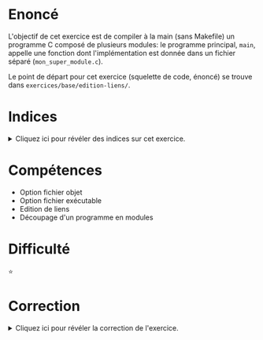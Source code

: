 # Enoncé

L'objectif de cet exercice est de compiler à la main (sans Makefile)
un programme C composé de plusieurs modules: le programme principal,
`main`, appelle une fonction dont l'implémentation est donnée dans un
fichier séparé (`mon_super_module.c`).

Le point de départ pour cet exercice (squelette de code, énoncé) se
trouve dans `exercices/base/edition-liens/`.

# Indices

<details>
<summary>Cliquez ici pour révéler des indices sur cet exercice.</summary>
<br>

* L'option `-c` permet de générer un fichier objet (.o) à partir d'un
  fichier source (.c) ;
* Pour générer un exécutable, l'ensemble des fichiers objets doivent
  être "liés" ensemble.
</details>

# Compétences

* Option fichier objet
* Option fichier exécutable
* Edition de liens
* Découpage d'un programme en modules

# Difficulté

:star:
# Correction

<details>
<summary>Cliquez ici pour révéler la correction de l'exercice.</summary>
#### Corrigé du fichier main.c

```c
#include <stdlib.h>

#include "mon_super_module.h"

/*
   == version complete, compilation separée + édition de liens

   Si on compile main.c seul, par exemple avec la commande:

   gcc -Wall -Wextra -std=c99 main.c

   on obtient une erreur de référence indéfinie vers la fonction
   mon_super_message_de_reussite(). Le code binaire de cette fonction se
   trouve dans mon_super_module.o, qu'on obtient par compilation du
   fichier source mon_super_module.c (notez bien l'option -c):

   gcc -Wall -Wextra -std=c99 -c mon_super_module.c

   On génère de la même façon main.o à partir de main.c:

   gcc -Wall -Wextra -std=c99 -c main.c

   Il ne reste plus qu'à lier les deux fichiers objets pour générer un
   exécutable:

   gcc -Wall -Wextra -std=c99 mon_super_module.o main.o -o maino


   == version plus simple

   Une autre solution (que vous avez peut-être trouvé) est simplement:

   gcc -Wall -Wextra -std=c99 mon_super_module.c main.c -o main

   Ca marche très bien, et c'est facile. Alors pourquoi s'embêter?
   En fait cette solution compile systématiquement TOUS les fichiers fournis.
   Avec cet exemple, aucun pb.
   Essayez maintenant avec le noyau Linux (écrit en C, oui oui): si vous
   modifiez un ";" vous devrez tout recompiler!
   La première solution, bien plus complète, est donc indispensable
   dès que vous ferez un projet un peu complexe que nos petits exercices.

   (Sur le fond, les notions de compilation séparée et d'édition de liens
   sont très importantes!
   Inconvénient: vous aurez moins de temps pour boire des kfés pendant la
   compilation de votre noyau...)

*/

int main(void)
{
    mon_super_message_de_reussite();
    return EXIT_SUCCESS;
}

```

#### Corrigé du fichier mon_super_module.c

```c
#include <stdio.h>

#include "mon_super_module.h"

void mon_super_message_de_reussite(void)
{
    printf("F*ck yeah!\n");
}

```

#### Corrigé du fichier mon_super_module.h

```c
#ifndef _MON_SUPER_MODULE_H_
#define _MON_SUPER_MODULE_H_

extern void mon_super_message_de_reussite(void);

#endif /* _MON_SUPER_MODULE_H_ */

```


</details>
